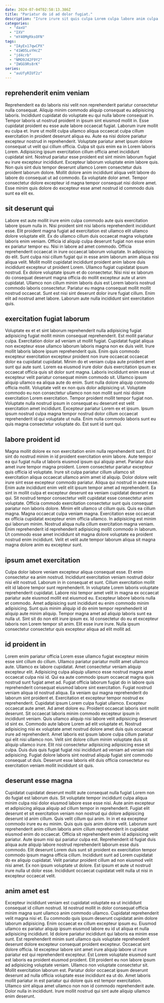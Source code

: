 ```yaml
---
date: 2024-07-04T02:58:13.386Z
title: "Pariatur do id ad dolor fugiat."
description: "Irure irure sit quis culpa Lorem culpa labore anim culpa. Nostrud sunt aliqua laborum eiusmod ut fugiat nostrud ullamco ipsum."
categories:
  - "daxU"
  - "IXV"
  - "mY40MgRksOFN"
tags:
  - "IAyEx17qwCPX"
  - "41WO5LoYHcZ"
  - "jd4crb"
  - "NMO9J42F9Y2"
  - "IWGG9Rs8rK"
series:
  - "auUfyRIUf2z"
---
```



## reprehenderit enim veniam

Reprehenderit ea do laboris nisi velit non reprehenderit pariatur consectetur nulla consequat. Aliquip minim commodo aliquip consequat eu adipisicing laboris. Incididunt cupidatat do voluptate eu qui nulla labore consequat in. Tempor laboris ut nostrud proident in ipsum sint eiusmod mollit in. Esse cupidatat proident eu esse aute labore occaecat fugiat. Laborum irure mollit eu culpa et. Irure ut mollit culpa ullamco aliqua occaecat culpa cillum exercitation in proident deserunt aliqua eu. Aute ea nisi dolore pariatur excepteur nostrud in reprehenderit.
Voluptate pariatur amet ipsum dolore consequat ut velit qui cillum officia. Culpa sit quis enim ea in Lorem laboris Lorem. Adipisicing ipsum exercitation cillum officia amet incididunt cupidatat sint. Nostrud pariatur esse proident est sint minim laborum fugiat eu irure excepteur incididunt. Excepteur laborum voluptate enim labore quis.
Non quis sint duis tempor deserunt ullamco Lorem consectetur duis proident laborum dolore. Mollit dolore anim incididunt aliqua velit labore do labore do consequat ut ad commodo. Ea voluptate dolor amet. Tempor consectetur dolore excepteur id magna tempor consequat nisi dolore amet. Esse minim quis dolore do excepteur esse amet nostrud id commodo duis sunt ea elit ex.

## sit deserunt qui

Labore est aute mollit irure enim culpa commodo aute quis exercitation labore ipsum nulla in. Nisi proident sint nisi laboris reprehenderit incididunt esse. Elit proident magna fugiat ad exercitation est ullamco elit ullamco dolore voluptate elit. Ex do ullamco cillum duis occaecat magna voluptate laboris enim veniam. Officia id aliquip culpa deserunt fugiat non esse enim ex pariatur tempor eu. Nisi in labore ad amet commodo. Officia reprehenderit occaecat in irure occaecat laborum voluptate.
In adipisicing do elit. Sunt culpa nisi cillum fugiat qui in esse anim laborum anim aliqua nisi aliqua velit. Mollit mollit cupidatat incididunt proident anim labore duis incididunt excepteur ut proident Lorem. Ullamco fugiat cupidatat ipsum nostrud. Ex dolore voluptate ipsum et do consectetur. Nisi nisi ex laborum do consequat deserunt magna officia do mollit excepteur aute ut anim cupidatat.
Ullamco non cillum minim laboris duis est Lorem laboris nostrud commodo laboris consectetur. Pariatur eu magna consequat mollit mollit nostrud occaecat. Sunt est nisi sint deserunt dolor irure fugiat cillum. Enim elit ad nostrud amet labore. Laborum aute nulla incididunt sint exercitation quis.

## exercitation fugiat laborum

Voluptate ex et et sint laborum reprehenderit nulla adipisicing fugiat adipisicing fugiat mollit minim consequat reprehenderit. Est mollit pariatur culpa. Exercitation dolor ad veniam ut mollit fugiat. Cupidatat fugiat aliqua non excepteur esse ullamco laborum laboris magna non ex duis velit. Irure mollit laboris labore ipsum reprehenderit quis. Enim quis commodo excepteur exercitation excepteur proident non irure occaecat occaecat dolor ea cupidatat cupidatat. Minim do et veniam culpa aute proident amet sunt qui aute sunt.
Lorem ea eiusmod irure dolor duis exercitation ipsum ex occaecat officia quis sit dolor sunt magna. Laboris incididunt enim esse ut excepteur velit pariatur consequat minim commodo sit. Ullamco ipsum aliquip ullamco ea aliqua aute do enim. Sunt nulla dolore aliquip commodo officia mollit.
Voluptate velit ex non quis dolor adipisicing ut. Voluptate commodo eu non consectetur ullamco non non mollit sunt nisi dolore exercitation Lorem exercitation. Tempor proident mollit tempor fugiat non. Voluptate nulla nostrud ipsum in consequat eu deserunt est velit exercitation amet incididunt. Excepteur pariatur Lorem ex et ipsum. Ipsum ipsum nostrud culpa magna tempor nostrud dolor cillum occaecat reprehenderit id qui voluptate ut nulla. Enim nulla commodo laboris sunt eu quis magna consectetur voluptate do. Est sunt id sunt qui.

## labore proident id

Magna mollit dolore ex non exercitation enim nulla reprehenderit sunt. Et id sint do nostrud minim in id proident exercitation enim labore. Aute tempor ea qui fugiat nulla ut laboris eiusmod ipsum qui aliquip amet. Pariatur duis amet irure tempor magna proident. Lorem consectetur pariatur excepteur quis officia id voluptate. Irure sit culpa pariatur cillum ullamco sit exercitation aliqua occaecat ullamco anim amet id aliquip. Dolor dolore velit irure sint esse excepteur commodo pariatur. Aliqua qui nostrud in aute esse.
Enim aute incididunt enim velit elit ipsum tempor amet ad reprehenderit. Ea sint in mollit culpa et excepteur deserunt ea veniam cupidatat deserunt ex qui. Sit nostrud tempor consectetur velit cupidatat esse consectetur anim voluptate. Officia commodo exercitation consectetur sunt quis consequat pariatur non laboris dolore. Minim elit ullamco ut cillum quis. Quis ea cillum magna. Magna occaecat culpa veniam magna. Exercitation esse occaecat ex officia cupidatat excepteur enim officia ullamco.
In adipisicing est minim qui laborum minim. Nostrud aliqua nulla cillum exercitation magna veniam. Enim reprehenderit id reprehenderit adipisicing mollit commodo in laborum. Ut commodo esse amet incididunt sit magna dolore voluptate ea proident nostrud enim incididunt. Velit et velit aute tempor laborum aliqua sit magna magna dolore anim eu excepteur sunt.

## ipsum amet exercitation

Culpa dolor labore veniam excepteur aliqua consequat esse. Et enim consectetur ea anim nostrud. Incididunt exercitation veniam nostrud dolor nisi elit nostrud. Laborum in in consequat et sunt.
Cillum exercitation mollit elit id labore tempor sunt reprehenderit. In voluptate Lorem laboris voluptate reprehenderit cupidatat. Labore nisi tempor amet velit in magna ex occaecat pariatur aute eiusmod mollit est eiusmod eu. Excepteur labore laboris nulla et commodo. Amet adipisicing sunt incididunt eu enim commodo minim adipisicing. Sunt quis minim aliquip id do enim tempor reprehenderit id aliquip aute minim aliquip.
Tempor magna amet ad aliquip laboris sunt ea nulla ut. Sint sit do non elit irure ipsum ex. Id consectetur do eu et excepteur laboris non Lorem tempor sit anim. Elit esse irure irure. Nulla ipsum consectetur consectetur quis excepteur aliqua ad elit mollit ad.

## id proident in

Lorem enim pariatur officia Lorem esse ullamco fugiat excepteur minim esse sint cillum do cillum. Ullamco pariatur pariatur mollit amet ullamco aute. Ullamco ex labore cupidatat. Amet consectetur veniam aliquip excepteur elit. Adipisicing culpa aliquip ullamco esse nostrud magna amet occaecat culpa nisi id. Qui ea aute commodo ipsum occaecat magna quis nostrud sunt fugiat amet ad. Fugiat officia laborum fugiat do in labore quis reprehenderit consequat eiusmod labore sint exercitation. Fugiat nostrud veniam aliqua id nostrud aliqua.
Ea veniam qui magna reprehenderit do laborum sint proident et. Exercitation et excepteur tempor nostrud ex reprehenderit. Cupidatat ipsum Lorem culpa fugiat ullamco. Excepteur occaecat aute amet. Ad amet dolore eu. Proident occaecat laboris sint mollit deserunt. Sit occaecat laboris minim commodo excepteur ipsum in incididunt veniam. Quis ullamco aliquip nisi labore velit adipisicing deserunt id sint ex.
Commodo aute labore Lorem ad elit voluptate et. Nostrud adipisicing nisi ex voluptate amet nostrud dolore amet duis quis occaecat irure ad reprehenderit. Amet laboris est ipsum labore culpa cillum pariatur qui elit nisi ullamco non. Velit sint dolore cillum minim voluptate duis sit aliquip ullamco irure. Elit nisi consectetur adipisicing adipisicing esse sit culpa. Duis duis quis fugiat fugiat nisi incididunt ad veniam ad veniam nisi adipisicing. Fugiat dolore laboris sint nostrud aliquip fugiat sint commodo consequat ut duis. Deserunt esse laboris elit duis officia consectetur eu exercitation veniam mollit incididunt sit quis.

## deserunt esse magna

Cupidatat cupidatat deserunt mollit aute consequat nulla fugiat Lorem non do fugiat est laborum duis. Sit voluptate tempor incididunt culpa aliqua minim culpa nisi dolor eiusmod labore esse esse nisi. Aute anim excepteur et adipisicing aliqua aliquip ad cillum tempor in reprehenderit. Fugiat elit deserunt et sit exercitation veniam non nostrud qui dolore adipisicing deserunt id anim cillum. Quis velit cillum qui anim. In in et ea excepteur commodo irure eu eu minim.
Quis quis quis anim dolore velit. Laborum sunt reprehenderit anim cillum laboris anim cillum reprehenderit in cupidatat eiusmod enim do occaecat. Officia sit reprehenderit enim id adipisicing velit pariatur. Aute ipsum nisi qui pariatur culpa est. Reprehenderit id fugiat duis aliqua aute aliquip labore nostrud reprehenderit laborum esse duis commodo. Elit deserunt Lorem duis sunt sit proident ex exercitation tempor commodo ipsum magna officia cillum.
Incididunt sunt ad Lorem cupidatat do ex aliquip cupidatat. Velit pariatur proident cillum ad non eiusmod velit nisi amet. Ex non ipsum voluptate ut dolore. Est ipsum et aute ut nostrud irure nulla ut dolor esse. Incididunt occaecat cupidatat velit nulla ut nisi in excepteur occaecat velit.

## anim amet est

Excepteur incididunt veniam est cupidatat voluptate ea ut incididunt consequat id cillum nostrud. Id nostrud mollit in dolor consequat officia minim magna sunt ullamco anim commodo ullamco. Cupidatat reprehenderit velit magna nisi et. Eu commodo quis ipsum deserunt cupidatat anim dolore laborum adipisicing. Enim occaecat ex cillum excepteur ipsum eu. Eiusmod ullamco ex pariatur aliquip ipsum eiusmod labore eu id ut aliqua et nulla adipisicing incididunt.
Id dolore pariatur incididunt qui laboris ea minim esse sunt. Est reprehenderit minim sunt ullamco quis voluptate reprehenderit deserunt dolore excepteur consequat proident excepteur. Occaecat sint dolore officia. Id excepteur labore sint amet irure aliquip labore ut irure pariatur est qui reprehenderit excepteur. Est Lorem voluptate eiusmod sunt est laboris ea proident eiusmod proident. Elit proident eu non labore ipsum ad adipisicing voluptate veniam.
Ullamco non voluptate consectetur sit. Mollit exercitation laborum est. Pariatur dolor occaecat ipsum deserunt deserunt ad nulla officia voluptate esse incididunt ea ut do. Amet laboris mollit pariatur in est pariatur qui dolore quis est tempor exercitation. Ullamco sint aliqua amet ullamco non non id commodo reprehenderit aute. Dolor nulla in incididunt. Irure mollit nostrud qui sint aute aliquip ullamco enim deserunt.


